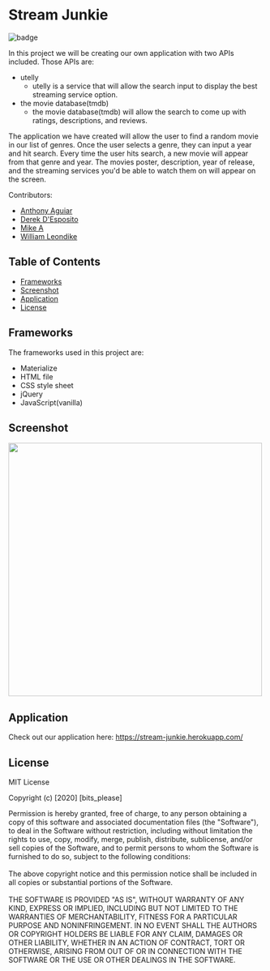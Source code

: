 # Stream Junkie

![badge](https://img.shields.io/badge/License-MIT-blue)

In this project we will be creating our own application with two APIs included. Those APIs are:   

- utelly
    - utelly is a service that will allow the search input to display the best streaming service option.
- the movie database(tmdb)
    - the movie database(tmdb) will allow the search to come up with ratings, descriptions, and reviews.
    
The application we have created will allow the user to find a random movie in our list of genres. Once the user selects a genre, they can input a year and hit search. Every time the user hits search, a new movie will appear from that genre and year. The movies poster, description, year of release, and the streaming services you'd be able to watch them on will appear on the screen.

Contributors: <br>
  - [Anthony Aguiar](https://github.com/EpicGibbon) <br>
  - [Derek D'Esposito](https://github.com/Derekdespo) <br>
  - [Mike A](https://github.com/eradicador) <br>
  - [William Leondike](https://github.com/WLeondike) <br>


## Table of Contents

  * [Frameworks](#frameworks)
  * [Screenshot](#screenshot)
  * [Application](#application)
  * [License](#license)


## Frameworks

The frameworks used in this project are:
- Materialize
- HTML file
- CSS style sheet
- jQuery
- JavaScript(vanilla)


## Screenshot
<img src ="./public/assets/images/screenshot.png" width="500">


## Application

Check out our application here: https://stream-junkie.herokuapp.com/


## License

MIT License

Copyright (c) [2020] [bits_please]

Permission is hereby granted, free of charge, to any person obtaining a copy of this software and associated documentation files (the "Software"), to deal in the Software without restriction, including without limitation the rights to use, copy, modify, merge, publish, distribute, sublicense, and/or sell copies of the Software, and to permit persons to whom the Software is furnished to do so, subject to the following conditions: <br> <br> The above copyright notice and this permission notice shall be included in all copies or substantial portions of the Software. <br> <br> THE SOFTWARE IS PROVIDED "AS IS", WITHOUT WARRANTY OF ANY KIND, EXPRESS OR IMPLIED, INCLUDING BUT NOT LIMITED TO THE WARRANTIES OF MERCHANTABILITY, FITNESS FOR A PARTICULAR PURPOSE AND NONINFRINGEMENT. IN NO EVENT SHALL THE AUTHORS OR COPYRIGHT HOLDERS BE LIABLE FOR ANY CLAIM, DAMAGES OR OTHER LIABILITY, WHETHER IN AN ACTION OF CONTRACT, TORT OR OTHERWISE, ARISING FROM OUT OF OR IN CONNECTION WITH THE SOFTWARE OR THE USE OR OTHER DEALINGS IN THE SOFTWARE.
